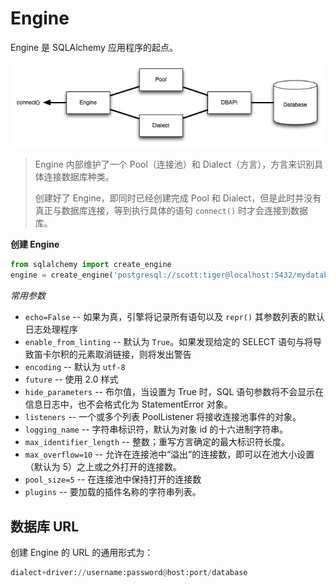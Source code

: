 # Engine

Engine 是 SQLAlchemy 应用程序的起点。

![](images/Engine20231212165736.png)

> Engine 内部维护了一个 Pool（连接池）和 Dialect（方言），方言来识别具体连接数据库种类。
>
> 创建好了 Engine，即同时已经创建完成 Pool 和 Dialect，但是此时并没有真正与数据库连接，等到执行具体的语句 `connect()` 时才会连接到数据库。

**创建 Engine**

```py
from sqlalchemy import create_engine
engine = create_engine('postgresql://scott:tiger@localhost:5432/mydatabase')
```

*常用参数*

- `echo=False` -- 如果为真，引擎将记录所有语句以及 `repr()` 其参数列表的默认日志处理程序
- `enable_from_linting` -- 默认为 `True`。如果发现给定的 SELECT 语句与将导致笛卡尔积的元素取消链接，则将发出警告
- `encoding` -- 默认为 `utf-8`
- `future` -- 使用 2.0 样式
- `hide_parameters` -- 布尔值，当设置为 True 时，SQL 语句参数将不会显示在信息日志中，也不会格式化为 StatementError 对象。
- `listeners` -- 一个或多个列表 PoolListener 将接收连接池事件的对象。
- `logging_name` -- 字符串标识符，默认为对象 id 的十六进制字符串。
- `max_identifier_length` -- 整数；重写方言确定的最大标识符长度。
- `max_overflow=10` -- 允许在连接池中“溢出”的连接数，即可以在池大小设置（默认为 5）之上或之外打开的连接数。
- `pool_size=5` -- 在连接池中保持打开的连接数
- `plugins` -- 要加载的插件名称的字符串列表。

## 数据库 URL

创建 Engine 的 URL 的通用形式为：

```py
dialect+driver://username:password@host:port/database
```


